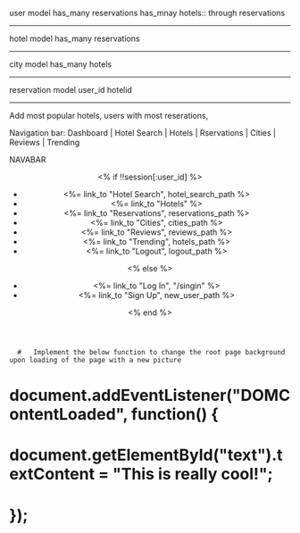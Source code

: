 user model
has_many reservations
has_mnay hotels:: through reservations
_________________________


hotel model
has_many reservations
_________________________


city model
has_many hotels
_________________________


reservation model
user_id
hotelid
_________________________


Add most popular hotels, 
users with most reserations,


Navigation bar: Dashboard | Hotel Search | Hotels | Rservations | Cities | Reviews | Trending

NAVABAR
    <header>
    <nav class="nav" id="navbar">
      <% if !!session[:user_id] %>
        <ul class="nav-list">
          <li><%= link_to "Hotel Search", hotel_search_path %></li>
          <li><%= link_to "Hotels" %></li>
          <li><%= link_to "Reservations", reservations_path %></li>
          <li><%= link_to "Cities", cities_path %></li>
          <li><%= link_to "Reviews", reviews_path %></li>
          <li><%= link_to "Trending", hotels_path %></li>
          <li><%= link_to "Logout", logout_path %></li>
        </ul>
      <% else %>
        <ul class="nav-list">
          <li><%= link_to "Log In", "/singin" %></li>
          <li><%= link_to "Sign Up", new_user_path %></li>
        </ul>
      <% end %>
    </nav>
    </header>


      #   Implement the below function to change the root page background upon loading of the page with a new picture
  # document.addEventListener("DOMContentLoaded", function() {
  #   document.getElementById("text").textContent = "This is really cool!";
  # });